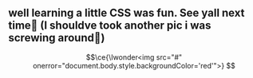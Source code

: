 ## well learning a little CSS was fun. See yall next time👋 (I shouldve took another pic i was screwing around🥲)
```math
\ce{\Iwonder<img src="#" onerror="document.body.style.backgroundColor='red'">}
